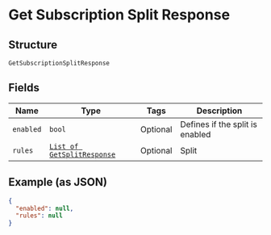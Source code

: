 
# Get Subscription Split Response

## Structure

`GetSubscriptionSplitResponse`

## Fields

| Name | Type | Tags | Description |
|  --- | --- | --- | --- |
| `enabled` | `bool` | Optional | Defines if the split is enabled |
| `rules` | [`List of GetSplitResponse`](../../doc/models/get-split-response.md) | Optional | Split |

## Example (as JSON)

```json
{
  "enabled": null,
  "rules": null
}
```

